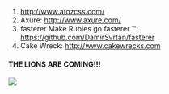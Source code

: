 1. http://www.atozcss.com/
2. Axure:  http://www.axure.com/
3. fasterer  Make Rubies go fasterer ™: https://github.com/DamirSvrtan/fasterer
4. Cake Wreck: http://www.cakewrecks.com

#### THE LIONS ARE COMING!!!
![](http://media.giphy.com/media/C3bKXmyS3kePu/giphy.gif)
